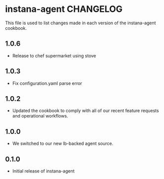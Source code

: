 # instana-agent CHANGELOG

This file is used to list changes made in each version of the instana-agent
cookbook.

## 1.0.6
- Release to chef supermarket using stove

## 1.0.3
- Fix configuration.yaml parse error

## 1.0.2
- Updated the cookbook to comply with all of our recent feature requests and operational workflows.

## 1.0.0
- We switched to our new lb-backed agent source.

## 0.1.0
- Initial release of instana-agent
